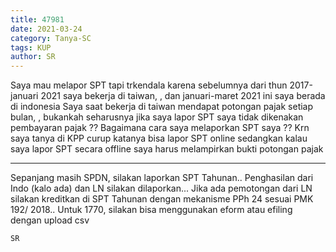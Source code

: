 ```yaml
---
title: 47981
date: 2021-03-24
category: Tanya-SC
tags: KUP
author: SR
---
```


Saya mau melapor SPT tapi trkendala karena sebelumnya dari thun 2017-januari 2021 saya bekerja di taiwan, , dan januari-maret 2021 ini saya berada di indonesia Saya saat bekerja di taiwan mendapat potongan pajak setiap bulan, , bukankah seharusnya jika saya lapor SPT saya tidak dikenakan pembayaran pajak ?? Bagaimana cara saya melaporkan SPT saya ?? Krn saya tanya di KPP curup katanya bisa lapor SPT online sedangkan kalau saya lapor SPT secara offline saya harus melampirkan bukti potongan pajak

---

Sepanjang masih SPDN, silakan laporkan SPT Tahunan.. Penghasilan dari Indo (kalo ada) dan LN silakan dilaporkan... Jika ada pemotongan dari LN silakan kreditkan di SPT Tahunan dengan mekanisme PPh 24 sesuai PMK 192/ 2018.. Untuk 1770, silakan bisa menggunakan eform atau efiling dengan upload csv

`SR`
